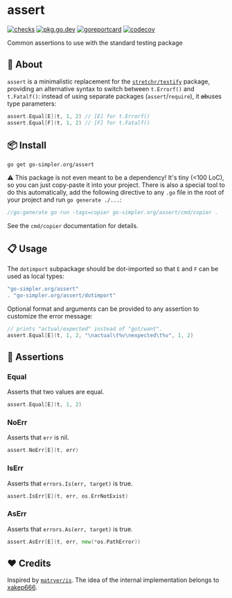 # assert

[![checks](https://github.com/go-simpler/assert/actions/workflows/checks.yml/badge.svg)](https://github.com/go-simpler/assert/actions/workflows/checks.yml)
[![pkg.go.dev](https://pkg.go.dev/badge/go-simpler.org/assert.svg)](https://pkg.go.dev/go-simpler.org/assert)
[![goreportcard](https://goreportcard.com/badge/go-simpler.org/assert)](https://goreportcard.com/report/go-simpler.org/assert)
[![codecov](https://codecov.io/gh/go-simpler/assert/branch/main/graph/badge.svg)](https://codecov.io/gh/go-simpler/assert)

Common assertions to use with the standard testing package

## 📌 About

`assert` is a minimalistic replacement for the [`stretchr/testify`][1] package,
providing an alternative syntax to switch between `t.Errorf()` and `t.Fatalf()`:
instead of using separate packages (`assert`/`require`), it ~~ab~~uses type parameters:

```go
assert.Equal[E](t, 1, 2) // [E] for t.Errorf()
assert.Equal[F](t, 1, 2) // [F] for t.Fatalf()
```

## 📦 Install

```shell
go get go-simpler.org/assert
```

⚠️ This package is not even meant to be a dependency!
It's tiny (<100 LoC), so you can just copy-paste it into your project.
There is also a special tool to do this automatically,
add the following directive to any `.go` file in the root of your project and run `go generate ./...`:

```go
//go:generate go run -tags=copier go-simpler.org/assert/cmd/copier .
```

See the `cmd/copier` documentation for details.

## 📋 Usage

The `dotimport` subpackage should be dot-imported so that `E` and `F` can be used as local types:

```go
"go-simpler.org/assert"
. "go-simpler.org/assert/dotimport"
```

Optional format and arguments can be provided to any assertion to customize the error message:

```go
// prints "actual/expected" instead of "got/want".
assert.Equal[E](t, 1, 2, "\nactual\t%v\nexpected\t%v", 1, 2)
```

## 🧪 Assertions

### Equal

Asserts that two values are equal.

```go
assert.Equal[E](t, 1, 2)
```

### NoErr

Asserts that `err` is nil.

```go
assert.NoErr[E](t, err)
```

### IsErr

Asserts that `errors.Is(err, target)` is true.

```go
assert.IsErr[E](t, err, os.ErrNotExist)
```

### AsErr

Asserts that `errors.As(err, target)` is true.

```go
assert.AsErr[E](t, err, new(*os.PathError))
```

## ❤️ Credits

Inspired by [`matryer/is`][2].
The idea of the internal implementation belongs to [xakep666][3].

[1]: https://github.com/stretchr/testify
[2]: https://github.com/matryer/is
[3]: https://github.com/xakep666
